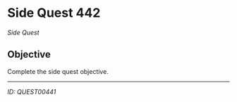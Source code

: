 # Side Quest 442

*Side Quest*

## Objective
Complete the side quest objective.

---
*ID: QUEST00441*